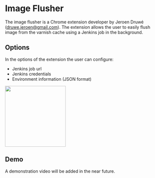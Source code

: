 # Image Flusher

The image flusher is a Chrome extension developer by Jeroen Druwé (druwe.jeroen@gmail.com).
The extension allows the user to easily flush image from the varnish cache using a Jenkins
job in the background.

## Options

In the options of the extension the user can configure:

* Jenkins job url
* Jenkins credentials
* Environment information (JSON format)

<img width="200" src="https://i.imgur.com/4z04IIk.png">

## Demo

A demonstration video will be added in the near future.